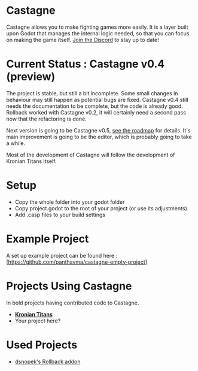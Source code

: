 # Castagne
Castagne allows you to make fighting games more easily. It is a layer built upon Godot that manages the internal logic needed, so that you can focus on making the game itself.
[Join the Discord](https://discord.gg/CWjWfC9K9T) to stay up to date!

# Current Status : Castagne v0.4 (preview)
The project is stable, but still a bit incomplete. Some small changes in behaviour may still happen as potential bugs are fixed.
Castagne v0.4 still needs the documentation to be complete, but the code is already good.
Rollback worked with Castagne v0.2, it will certainly need a second pass now that the refactoring is done.

Next version is going to be Castagne v0.5, [see the roadmap](http://panthavma.com/articles/castagne-roadmap-v1) for details.
It's main improvement is going to be the editor, which is probably going to take a while.

Most of the development of Castagne will follow the development of Kronian Titans itself.

# Setup
- Copy the whole folder into your godot folder
- Copy project.godot to the root of your project (or use its adjustments)
- Add .casp files to your build settings

# Example Project
A set up example project can be found here : [https://github.com/panthavma/castagne-empty-project]

# Projects Using Castagne
In bold projects having contributed code to Castagne.

- [**Kronian Titans**](https://oddgeargames.itch.io/kronian-titans)
- Your project here?

# Used Projects
- [dsnopek's Rollback addon](https://gitlab.com/snopek-games/godot-rollback-netcode)
